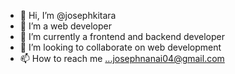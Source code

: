 - 👋 Hi, I’m @josephkitara
- 👀 I’m a web developer
- 🌱 I’m currently a frontend and backend developer
- 💞️ I’m looking to collaborate on web development
- 📫 How to reach me ...josephnanai04@gmail.com

<!---
josephkitara/josephkitara is a ✨ special ✨ repository because its `README.md` (this file) appears on your GitHub profile.
You can click the Preview link to take a look at your changes.
--->
